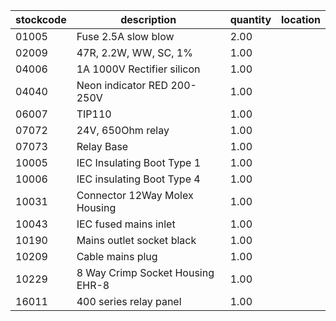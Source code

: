 |stockcode|description|quantity|location|
|---------|-----------|--------|--------|
|01005|Fuse 2.5A slow blow|2.00||
|02009|47R, 2.2W, WW, SC, 1%|1.00||
|04006|1A 1000V Rectifier silicon|1.00||
|04040|Neon indicator RED 200-250V|1.00||
|06007|TIP110|1.00||
|07072|24V,  650Ohm relay|1.00||
|07073|Relay Base|1.00||
|10005|IEC Insulating Boot Type 1|1.00||
|10006|IEC insulating Boot Type 4|1.00||
|10031|Connector 12Way Molex Housing|1.00||
|10043|IEC fused mains inlet|1.00||
|10190|Mains outlet socket black|1.00||
|10209|Cable mains plug|1.00||
|10229|8 Way Crimp Socket Housing  EHR-8|1.00||
|16011|400 series relay panel|1.00||
